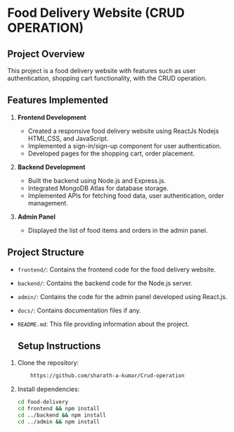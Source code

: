 # Food Delivery Website (CRUD OPERATION)

## Project Overview

This project is a food delivery website with features such as user authentication, shopping cart functionality, with the CRUD operation.

## Features Implemented

1. **Frontend Development**
   - Created a responsive food delivery website using ReactJs Nodejs HTML,CSS, and JavaScript.
   - Implemented a sign-in/sign-up component for user authentication.
   - Developed pages for the shopping cart, order placement.

2. **Backend Development**
   - Built the backend using Node.js and Express.js.
   - Integrated MongoDB Atlas for database storage.
   - Implemented APIs for fetching food data, user authentication, order management.

3. **Admin Panel**
   - Displayed the list of food items and orders in the admin panel.

## Project Structure

- `frontend/`: Contains the frontend code for the food delivery website.
- `backend/`: Contains the backend code for the Node.js server.
- `admin/`: Contains the code for the admin panel developed using React.js.
- `docs/`: Contains documentation files if any.
- `README.md`: This file providing information about the project.

   ## Setup Instructions

1. Clone the repository:

   ```bash 
       https://github.com/sharath-a-kumar/Crud-operation
   ```

2. Install dependencies:

   ```bash
   cd food-delivery
   cd frontend && npm install
   cd ../backend && npm install
   cd ../admin && npm install
   ```



